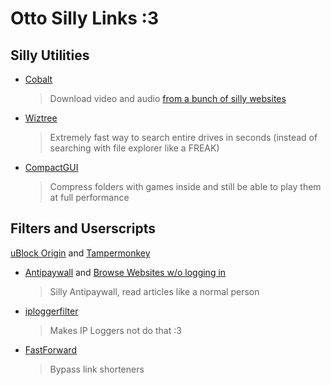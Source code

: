 # Otto Silly Links :3

## Silly Utilities
- [Cobalt](https://cobalt.tools/)
  > Download video and audio [from a bunch of silly websites](https://github.com/wukko/cobalt?tab=readme-ov-file#supported-services)
- [Wiztree](https://diskanalyzer.com/)
  > Extremely fast way to search entire drives in seconds (instead of searching with file explorer like a FREAK)
- [CompactGUI](https://github.com/IridiumIO/CompactGUI)
  > Compress folders with games inside and still be able to play them at full performance

## Filters and Userscripts
[uBlock Origin](https://ublockorigin.com/) and [Tampermonkey](https://www.tampermonkey.net/)

- [Antipaywall](https://raw.githubusercontent.com/liamengland1/miscfilters/master/antipaywall.txt) and [Browse Websites w/o logging in](https://raw.githubusercontent.com/DandelionSprout/adfilt/master/BrowseWebsitesWithoutLoggingIn.txt)
  > Silly Antipaywall, read articles like a normal person
- [iploggerfilter](https://raw.githubusercontent.com/piperun/iploggerfilter/master/filterlist)
  > Makes IP Loggers not do that :3 
- [FastForward](https://fastforward.team/)
  > Bypass link shorteners

  
